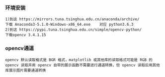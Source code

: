 ### 环境安装 
    1)到这 https://mirrors.tuna.tsinghua.edu.cn/anaconda/archive/
    下载 Anaconda3-5.1.0-Windows-x86_64.exe    对应 python3.6.3
    2)到这 https://pypi.tuna.tsinghua.edu.cn/simple/opencv-python/
    下载opencv 3.4.1.15

### opencv通道
    opencv 默认读取格式是 BGR 格式，matplotlib 或其他库的读取格式可能是 RGB 的
    opencv 读取并用 opencv 自带的展示函数不需要进行通道转换，但 opencv 读取后用其他库展示图片需要通道转换   
